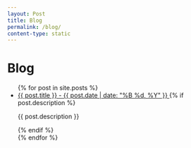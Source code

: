 ```yaml
---
layout: Post
title: Blog
permalink: /blog/
content-type: static
---
```


# Blog

<ul>
  {% for post in site.posts %}
    <li>
      <a href="{{ post.url | relative_url }}">
        {{ post.title }} - {{ post.date | date: "%B %d, %Y" }}
      </a>
      {% if post.description %}
        <p>{{ post.description }}</p>
      {% endif %}
    </li>
  {% endfor %}
</ul>
